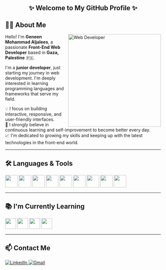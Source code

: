 <h2 align="center">✨ Welcome to My GitHub Profile ✨</h2>

## 👩‍💻 About Me

<p align="left">
<img align="right" src="https://spec.nith.ac.in/BLOGS/a1%20(5).jpg" width="300" alt="Web Developer">
</p>

Hello! I'm **Geneen Mohammad Aljalees**, a passionate **Front-End Web Developer** based in **Gaza, Palestine** 🇵🇸.

I'm a **junior developer**, just starting my journey in web development. I'm deeply interested in learning programming languages and frameworks that serve my field.

💡 I focus on building interactive, responsive, and user-friendly interfaces.  
🌱 I strongly believe in continuous learning and self-improvement to become better every day.  
📈 I'm dedicated to growing my skills and keeping up with the latest technologies in the front-end world.

---

## 🛠️ Languages & Tools

<p align="left">
  <img src="https://cdn.jsdelivr.net/gh/devicons/devicon/icons/html5/html5-original.svg" width="40" />
  <img src="https://cdn.jsdelivr.net/gh/devicons/devicon/icons/css3/css3-original.svg" width="40" />
  <img src="https://cdn.jsdelivr.net/gh/devicons/devicon/icons/javascript/javascript-original.svg" width="40" />
  <img src="https://cdn.jsdelivr.net/gh/devicons/devicon/icons/react/react-original.svg" width="40" />
  <img src="https://cdn.jsdelivr.net/gh/devicons/devicon/icons/tailwindcss/tailwindcss-original.svg" width="40" />
  <img src="https://cdn.jsdelivr.net/gh/devicons/devicon/icons/git/git-original.svg" width="40" />
  <img src="https://cdn.jsdelivr.net/gh/devicons/devicon/icons/github/github-original.svg" width="40" />
  <img src="https://cdn.jsdelivr.net/gh/devicons/devicon/icons/windows8/windows8-original.svg" width="40" />
  <img src="https://cdn.jsdelivr.net/gh/devicons/devicon/icons/postman/postman-original.svg" width="40" />
</p>


---

## 📚 I'm Currently Learning

<p align="left">
  <img src="https://cdn.jsdelivr.net/gh/devicons/devicon/icons/react/react-original.svg" width="35" />
  <img src="https://cdn.jsdelivr.net/gh/devicons/devicon/icons/nextjs/nextjs-original.svg" width="35" />
  <img src="https://cdn.jsdelivr.net/gh/devicons/devicon/icons/typescript/typescript-original.svg" width="35" />
  <img src="https://cdn.jsdelivr.net/gh/devicons/devicon/icons/redux/redux-original.svg" width="35" />
</p>

---

## 📫 Contact Me

<p align="left">
  <a href="https://www.linkedin.com/in/geneen-aljalees-789884274/" target="_blank">
    <img src="https://img.shields.io/badge/LinkedIn-0077B5?style=flat&logo=linkedin&logoColor=white" alt="LinkedIn" />
  </a>
  <a href="mailto:geneen850@gmail.com">
    <img src="https://img.shields.io/badge/Gmail-D14836?style=flat&logo=gmail&logoColor=white" alt="Gmail" />
  </a>
</p>
